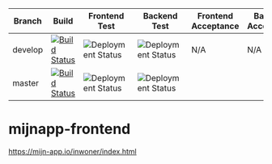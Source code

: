 
Branch | Build | Frontend Test | Backend Test | Frontend Acceptance | Backend Acceptance
--- | --- | --- | --- | --- | --- |
develop | [![Build Status](https://dev.azure.com/mijnapp/mijnapp-frontend/_apis/build/status/mijnapp-frontend-backend?branchName=develop)](https://dev.azure.com/mijnapp/mijnapp-frontend/_build/latest?definitionId=3&branchName=develop) | ![Deployment Status](https://vsrm.dev.azure.com/mijnapp/_apis/public/Release/badge/e0fb6146-0797-463a-b938-c72b8f3ba55d/1/1) | ![Deployment Status](https://vsrm.dev.azure.com/mijnapp/_apis/public/Release/badge/e0fb6146-0797-463a-b938-c72b8f3ba55d/1/2) | N/A | N/A |
master | [![Build Status](https://dev.azure.com/mijnapp/mijnapp-frontend/_apis/build/status/mijnapp-frontend-backend?branchName=master)](https://dev.azure.com/mijnapp/mijnapp-frontend/_build/latest?definitionId=3&branchName=master) | ![Deployment Status](https://vsrm.dev.azure.com/mijnapp/_apis/public/Release/badge/e0fb6146-0797-463a-b938-c72b8f3ba55d/1/3) | ![Deployment Status](https://vsrm.dev.azure.com/mijnapp/_apis/public/Release/badge/e0fb6146-0797-463a-b938-c72b8f3ba55d/1/4) | | |

# mijnapp-frontend

https://mijn-app.io/inwoner/index.html
